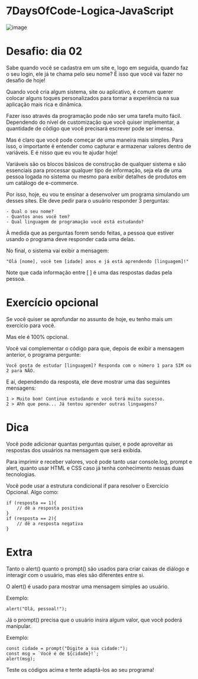 # 7DaysOfCode-Logica-JavaScript
![image](https://user-images.githubusercontent.com/68343463/161036489-649030bd-e7ec-45e7-8c31-e6690974cf51.png)

# Desafio: dia 02
Sabe quando você se cadastra em um site e, logo em seguida, quando faz o seu login, ele já te chama pelo seu nome? É isso que você vai fazer no desafio de hoje!

Quando você cria algum sistema, site ou aplicativo, é comum querer colocar alguns toques personalizados para tornar a experiência na sua aplicação mais rica e dinâmica.

Fazer isso através da programação pode não ser uma tarefa muito fácil. Dependendo do nível de customização que você quiser implementar, a quantidade de código que você precisará escrever pode ser imensa.

Mas é claro que você pode começar de uma maneira mais simples. Para isso, o importante é entender como capturar e armazenar valores dentro de variáveis. E é nisso que eu vou te ajudar hoje!

Variáveis são os blocos básicos de construção de qualquer sistema e são essenciais para processar qualquer tipo de informação, seja ela de uma pessoa logada no sistema ou mesmo para exibir detalhes de produtos em um catálogo de e-commerce.

Por isso, hoje, eu vou te ensinar a desenvolver um programa simulando um desses sites. Ele deve pedir para o usuário responder 3 perguntas:

```
- Qual o seu nome?
- Quantos anos você tem?
- Qual linguagem de programação você está estudando?

```
À medida que as perguntas forem sendo feitas, a pessoa que estiver usando o programa deve responder cada uma delas.

No final, o sistema vai exibir a mensagem:

```
"Olá [nome], você tem [idade] anos e já está aprendendo [linguagem]!"

```
Note que cada informação entre [ ] é uma das respostas dadas pela pessoa.

# Exercício opcional
Se você quiser se aprofundar no assunto de hoje, eu tenho mais um exercício para você.

Mas ele é 100% opcional.

Você vai complementar o código para que, depois de exibir a mensagem anterior, o programa pergunte:

```
Você gosta de estudar [linguagem]? Responda com o número 1 para SIM ou 2 para NÃO.

```
E aí, dependendo da resposta, ele deve mostrar uma das seguintes mensagens:

```
1 > Muito bom! Continue estudando e você terá muito sucesso.
2 > Ahh que pena... Já tentou aprender outras linguagens?
```

# Dica
Você pode adicionar quantas perguntas quiser, e pode aproveitar as respostas dos usuários na mensagem que será exibida.

Para imprimir e receber valores, você pode tanto usar console.log, prompt e alert, quanto usar HTML e CSS caso já tenha conhecimento nessas duas tecnologias.

Você pode usar a estrutura condicional if para resolver o Exercício Opcional. Algo como:

```
if (resposta == 1){
    // dê a resposta positiva
}
if (resposta == 2){
    // dê a resposta negativa
}

```

# Extra
Tanto o alert() quanto o prompt() são usados para criar caixas de diálogo e interagir com o usuário, mas eles são diferentes entre si.

O alert() é usado para mostrar uma mensagem simples ao usuário.

Exemplo:
```
alert("Olá, pessoal!");
```
Já o prompt() precisa que o usuário insira algum valor, que você poderá manipular.

Exemplo:

```
const cidade = prompt("Digite a sua cidade:");
const msg = `Você é de ${cidade}!`;
alert(msg);

```

Teste os códigos acima e tente adaptá-los ao seu programa!
